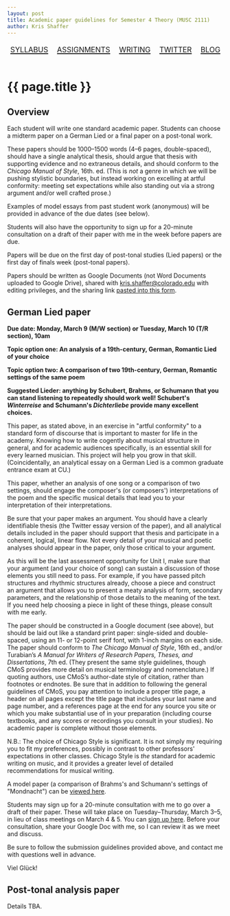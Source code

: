 ```yaml
---
layout: post
title: Academic paper guidelines for Semester 4 Theory (MUSC 2111)
author: Kris Shaffer
---
```


<div style="text-align: center; font-size: 1.75em; font-variant: small-caps"><a href="./theory4.html">syllabus</a>&nbsp;&nbsp;&nbsp;<a href="./mt4-assign.html">assignments</a>&nbsp;&nbsp;&nbsp;<a href="./mt4-writing.html">writing</a>&nbsp;&nbsp;&nbsp;<a href="https://twitter.com/CUBoulderTheory">twitter</a>&nbsp;&nbsp;&nbsp;<a href="http://cubouldertheory.shaffermusic.com">blog</a></div><br/>

# {{ page.title }}

## Overview

Each student will write one standard academic paper. Students can choose a midterm paper on a German Lied or a final paper on a post-tonal work.

These papers should be 1000–1500 words (4–6 pages, double-spaced), should have a single analytical thesis, should argue that thesis with supporting evidence and no extraneous details, and should conform to the *Chicago Manual of Style*, 16th. ed. (This is *not* a genre in which we will be pushing stylistic boundaries, but instead working on excelling at artful conformity: meeting set expectations while also standing out via a strong argument and/or well crafted prose.)

Examples of model essays from past student work (anonymous) will be provided in advance of the due dates (see below).

Students will also have the opportunity to sign up for a 20-minute consultation on a draft of their paper with me in the week before papers are due.

Papers will be due on the first day of post-tonal studies (Lied papers) or the first day of finals week (post-tonal papers).

Papers should be written as Google Documents (not Word Documents uploaded to Google Drive), shared with kris.shaffer@colorado.edu with editing privileges, and the sharing link [pasted into this form](https://docs.google.com/a/colorado.edu/forms/d/1WUImrrWmJrNyZod_Qux-Kw1dxPdWetAOjW1L2KIjj_Y/viewform?usp=send_form).

## German Lied paper

**Due date: Monday, March 9 (M/W section) or Tuesday, March 10 (T/R section), 10am**  

**Topic option one: An analysis of a 19th-century, German, Romantic Lied of your choice** 

**Topic option two: A comparison of two 19th-century, German, Romantic settings of the same poem**  

**Suggested Lieder: anything by Schubert, Brahms, or Schumann that you can stand listening to repeatedly should work well! Schubert's *Winterreise* and Schumann's *Dichterliebe* provide many excellent choices.**

This paper, as stated above, in an exercise in "artful conformity" to a standard form of discourse that is important to master for life in the academy. Knowing how to write cogently about musical structure in general, and for academic audiences specifically, is an essential skill for every learned musician. This project will help you grow in that skill. (Coincidentally, an analytical essay on a German Lied is a common graduate entrance exam at CU.)

This paper, whether an analysis of one song or a comparison of two settings, should engage the composer's (or composers') interpretations of the poem and the specific musical details that lead you to your interpretation of their interpretations. 

Be sure that your paper makes an argument. You should have a clearly identifiable thesis (the Twitter essay version of the paper), and all analytical details included in the paper should support that thesis and participate in a coherent, logical, linear flow. Not every detail of your musical and poetic analyses should appear in the paper, only those critical to your argument. 

As this will be the last assessment opportunity for Unit I, make sure that your argument (and your choice of song) can sustain a discussion of those elements you still need to pass. For example, if you have passed pitch structures and rhythmic structures already, choose a piece and construct an argument that allows you to present a meaty analysis of form, secondary parameters, and the relationship of those details to the meaning of the text. If you need help choosing a piece in light of these things, please consult with me early.

The paper should be constructed in a Google document (see above), but should be laid out like a standard print paper: single-sided and double-spaced, using an 11- or 12-point serif font, with 1-inch margins on each side. The paper should conform to *The Chicago Manual of Style*, 16th ed., and/or Turabian’s *A Manual for Writers of Research Papers, Theses, and Dissertations*, 7th ed. (They present the same style guidelines, though CMoS provides more detail on musical terminology and nomenclature.) If quoting authors, use CMoS’s author-date style of citation, rather than footnotes or endnotes.
Be sure that in addition to following the general guidelines of CMoS, you pay attention to include a proper title page, a header on all pages except the title page that includes your last name and page number, and a references page at the end for any source you site or which you make substantial use of in your preparation (including course textbooks, and any scores or recordings you consult in your studies). No academic paper is complete without those elements.

N.B.: The choice of Chicago Style is significant. It is not simply my requiring you to fit my preferences, possibly in contrast to other professors' expectations in other classes. Chicago Style is *the* standard for academic writing on music, and it provides a greater level of detailed recommendations for musical writing.

A model paper (a comparison of Brahms's and Schumann's settings of "Mondnacht") can be [viewed here](materials/MondnachtComparison.pdf).

Students may sign up for a 20-minute consultation with me to go over a draft of their paper. These will take place on Tuesday–Thursday, March 3–5, in lieu of class meetings on March 4 & 5. You can [sign up here](https://www.google.com/calendar/selfsched?sstoken=UVBSdnp2TjN5X3lvfGRlZmF1bHR8MDA3M2NiNTMyNjU1OGM3YmIxY2EwMGM1NzllM2VhMjY). Before your consultation, share your Google Doc with me, so I can review it as we meet and discuss.

Be sure to follow the submission guidelines provided above, and contact me with questions well in advance.

Viel Glück!


## Post-tonal analysis paper

Details TBA.
